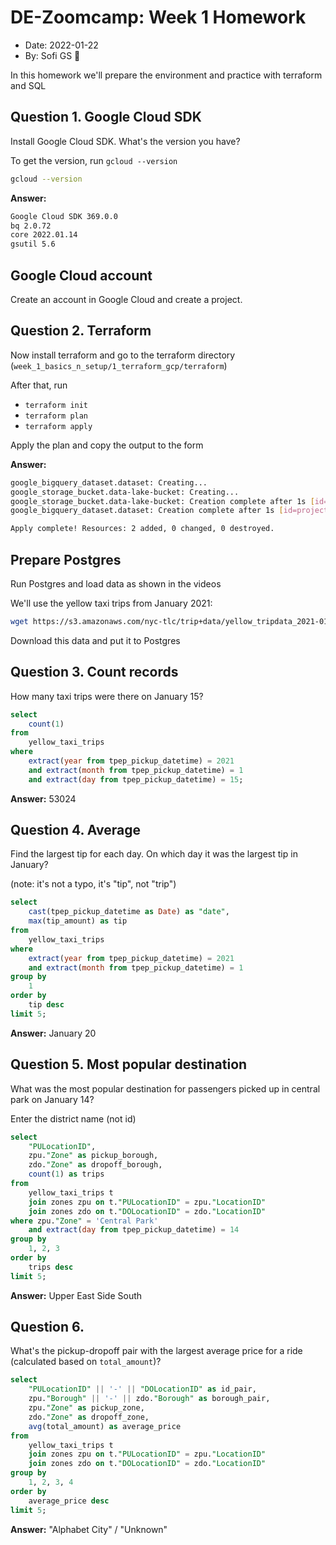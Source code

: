 # DE-Zoomcamp: Week 1 Homework
- Date: 2022-01-22
- By: Sofi GS :wave:


In this homework we'll prepare the environment 
and practice with terraform and SQL

## Question 1. Google Cloud SDK

Install Google Cloud SDK. What's the version you have? 

To get the version, run `gcloud --version`

```bash
gcloud --version
```

**Answer:**
```bash
Google Cloud SDK 369.0.0
bq 2.0.72
core 2022.01.14
gsutil 5.6
```

## Google Cloud account 

Create an account in Google Cloud and create a project.


## Question 2. Terraform 

Now install terraform and go to the terraform directory (`week_1_basics_n_setup/1_terraform_gcp/terraform`)

After that, run

* `terraform init`
* `terraform plan`
* `terraform apply` 

Apply the plan and copy the output to the form

**Answer:**
```bash
google_bigquery_dataset.dataset: Creating...
google_storage_bucket.data-lake-bucket: Creating...
google_storage_bucket.data-lake-bucket: Creation complete after 1s [id=dtc_data_lake_phrasal-pad-338818]
google_bigquery_dataset.dataset: Creation complete after 1s [id=projects/phrasal-pad-338818/datasets/trips_data_all]

Apply complete! Resources: 2 added, 0 changed, 0 destroyed.
```


## Prepare Postgres 

Run Postgres and load data as shown in the videos

We'll use the yellow taxi trips from January 2021:

```bash
wget https://s3.amazonaws.com/nyc-tlc/trip+data/yellow_tripdata_2021-01.csv
```

Download this data and put it to Postgres

## Question 3. Count records 

How many taxi trips were there on January 15?

```sql
select 
	count(1)
from 
	yellow_taxi_trips
where 
	extract(year from tpep_pickup_datetime) = 2021
	and extract(month from tpep_pickup_datetime) = 1
	and extract(day from tpep_pickup_datetime) = 15;
```

**Answer:** 53024

## Question 4. Average

Find the largest tip for each day. 
On which day it was the largest tip in January? 

(note: it's not a typo, it's "tip", not "trip")
```sql
select 
	cast(tpep_pickup_datetime as Date) as "date",
	max(tip_amount) as tip
from 
	yellow_taxi_trips
where 
	extract(year from tpep_pickup_datetime) = 2021
	and extract(month from tpep_pickup_datetime) = 1
group by 
	1
order by 
	tip desc
limit 5;

```

**Answer:** January 20



## Question 5. Most popular destination

What was the most popular destination for passengers picked up 
in central park on January 14?

Enter the district name (not id) 

```sql
select 
	"PULocationID",
	zpu."Zone" as pickup_borough,
	zdo."Zone" as dropoff_borough,
	count(1) as trips
from 
	yellow_taxi_trips t
	join zones zpu on t."PULocationID" = zpu."LocationID"
	join zones zdo on t."DOLocationID" = zdo."LocationID"
where zpu."Zone" = 'Central Park'
	and extract(day from tpep_pickup_datetime) = 14
group by 
	1, 2, 3
order by 
	trips desc
limit 5;

```

**Answer:** Upper East Side South


## Question 6. 

What's the pickup-dropoff pair with the largest 
average price for a ride (calculated based on `total_amount`)?

```sql
select 
	"PULocationID" || '-' || "DOLocationID" as id_pair,
	zpu."Borough" || '-' || zdo."Borough" as borough_pair,
	zpu."Zone" as pickup_zone,
	zdo."Zone" as dropoff_zone,
	avg(total_amount) as average_price
from 
	yellow_taxi_trips t
	join zones zpu on t."PULocationID" = zpu."LocationID"
	join zones zdo on t."DOLocationID" = zdo."LocationID"
group by 
	1, 2, 3, 4
order by 
	average_price desc
limit 5;

```

**Answer:**  "Alphabet City" / "Unknown"

